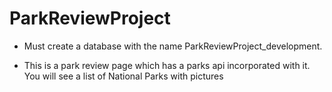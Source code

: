 # ParkReviewProject

- Must create a database with the name ParkReviewProject_development.

- This is a park review page which has a parks api incorporated with it.
 You will see a list of National Parks with pictures
